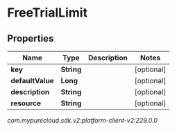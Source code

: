 # FreeTrialLimit


## Properties

| Name | Type | Description | Notes |
| ------------ | ------------- | ------------- | ------------- |
| **key** | **String** |  |  [optional] |
| **defaultValue** | **Long** |  |  [optional] |
| **description** | **String** |  |  [optional] |
| **resource** | **String** |  |  [optional] |




_com.mypurecloud.sdk.v2:platform-client-v2:229.0.0_
